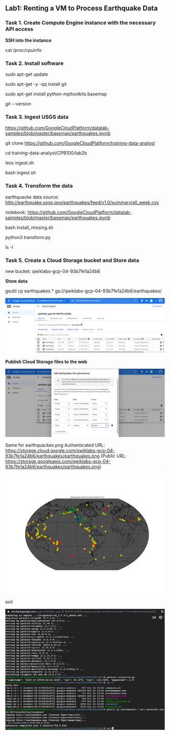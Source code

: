 ## Lab1: Renting a VM to Process Earthquake Data

### Task 1. Create Compute Engine instance with the necessary API access

**SSH into the instance**

cat /proc/cpuinfo


### Task 2. Install software

sudo apt-get update

sudo apt-get -y -qq install git

sudo apt-get install python-mpltoolkits.basemap

git --version


### Task 3. Ingest USGS data
https://github.com/GoogleCloudPlatform/datalab-samples/blob/master/basemap/earthquakes.ipynb


git clone https://github.com/GoogleCloudPlatform/training-data-analyst

cd training-data-analyst/CPB100/lab2b

less ingest.sh

bash ingest.sh


### Task 4. Transform the data

earthquacke data source: http://earthquake.usgs.gov/earthquakes/feed/v1.0/summary/all_week.csv

notebook: https://github.com/GoogleCloudPlatform/datalab-samples/blob/master/basemap/earthquakes.ipynb


bash install_missing.sh

python3 transform.py

ls -l


### Task 5. Create a Cloud Storage bucket and Store data

new bucket: qwiklabs-gcp-04-93b7fe1a24b6


**Store data**

gsutil cp earthquakes.* gs://qwiklabs-gcp-04-93b7fe1a24b6/earthquakes/

![bucket details](img/gcp-bucket-details.png)


**Publish Cloud Storage files to the web**

![earthquackes htm](img/earthquakes-htm_alluser-public-access.png)


Same for earthquackes.png
Authenticated URL: https://storage.cloud.google.com/qwiklabs-gcp-04-93b7fe1a24b6/earthquakes/earthquakes.png
(Public URL: https://storage.googleapis.com/qwiklabs-gcp-04-93b7fe1a24b6/earthquakes/earthquakes.png)

![earthquackes 2020-10-25](img/earthquakes_2020-10-18_2020-10-25.png)

exit

![vm instance ssh exit](img/vm-instance1-ssh-exit.png)